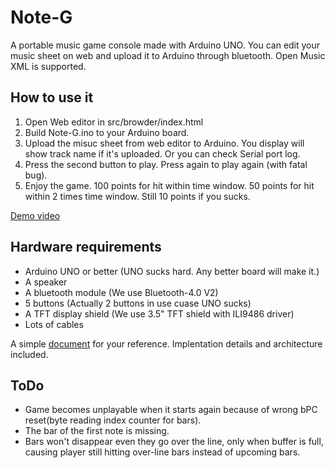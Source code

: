 # Note-G
A portable music game console made with Arduino UNO. You can edit your music sheet on web and upload it to Arduino through bluetooth. Open Music XML is supported.

## How to use it
1. Open Web editor in src/browder/index.html
2. Build Note-G.ino to your Arduino board.
3. Upload the misuc sheet from web editor to Arduino. You display will show track name if it's uploaded. Or you can check Serial port log.
4. Press the second button to play. Press again to play again (with fatal bug).
5. Enjoy the game. 100 points for hit within time window. 50 points for hit within 2 times time window. Still 10 points if you sucks.

[Demo video](https://www.youtube.com/watch?v=vzhMY8T0v5A)

## Hardware requirements
* Arduino UNO or better (UNO sucks hard. Any better board will make it.)
* A speaker
* A bluetooth module (We use Bluetooth-4.0 V2)
* 5 buttons (Actually 2 buttons in use cuase UNO sucks)
* A TFT display shield (We use 3.5" TFT shield with ILI9486 driver)
* Lots of cables

A simple [document](https://docs.google.com/presentation/d/146XQ0_US55G4nBLCPsQQ8guDu7obMFU0QmIVaeavj1w/edit?usp=sharing) for your reference. Implentation details and architecture included.

## ToDo
* Game becomes unplayable when it starts again because of wrong bPC reset(byte reading index counter for bars).
* The bar of the first note is missing.
* Bars won't disappear even they go over the line, only when buffer is full, causing player still hitting over-line bars instead of upcoming bars.
